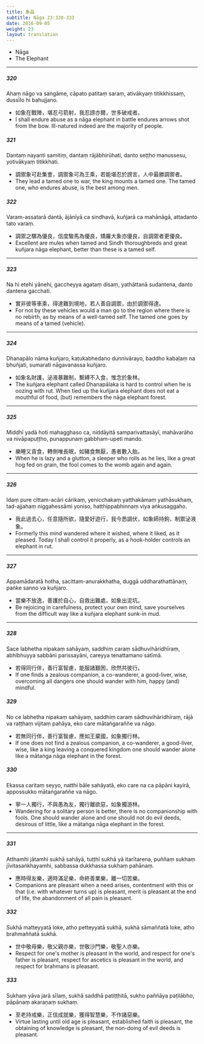 ```yaml
---
title: 象品
subtitle: Nāga 23:320-333
date: 2016-09-05
weight: 23
layout: translation
---
```


- Nāga
- The Elephant

---

##### 320

Ahaṃ nāgo va saṅgāme, cāpato patitaṃ saraṃ, ativākyaṃ titikkhissaṃ, dussīlo hi bahujjano.

- 如象在戰陣，堪忍弓箭射，我忍謗亦爾，世多破戒者。
- I shall endure abuse as a nāga elephant in battle endures arrows shot from the bow. Ill-natured indeed are the majority of people.

##### 321

Dantaṃ nayanti samitiṃ, dantaṃ rājābhirūhati, danto seṭṭho manussesu, yotivākyaṃ titikkhati.

- 調禦象可赴集會，調禦象可為王乘，若能堪忍於謗言，人中最勝調禦者。
- They lead a tamed one to war, the king mounts a tamed one. The tamed one, who endures abuse, is the best among men.

##### 322

Varam-assatarā dantā, ājānīyā ca sindhavā, kuñjarā ca mahānāgā, attadanto tato varaṃ.

- 調禦之騾為優良，信度駿馬為優良，矯羅大象亦優良，自調禦者更優良。
- Excellent are mules when tamed and Sindh thoroughbreds and great kuñjara nāga elephant, better than these is a tamed self.

---

##### 323

Na hi etehi yānehi, gaccheyya agataṃ disaṃ, yathāttanā sudantena, danto dantena gacchati.

- 實非彼等車乘，得達難到境地，若人善自調禦，由於調禦得達。
- For not by these vehicles would a man go to the region where there is no rebirth, as by means of a well-tamed self. The tamed one goes by means of a tamed (vehicle).

---

##### 324

Dhanapālo nāma kuñjaro, kaṭukabhedano dunnivārayo, baddho kabaḷaṃ na bhuñjati, sumarati nāgavanassa kuñjaro.

- 如象名財護，泌液暴難制，繫縛不入食，惟念於象林。
- The kuñjara elephant called Dhanapālaka is hard to control when he is oozing with rut. When tied up the kuñjara elephant does not eat a mouthful of food, (but) remembers the nāga elephant forest.

---

##### 325

Middhī yadā hoti mahagghaso ca, niddāyitā samparivattasāyī, mahāvarāho va nivāpapuṭṭho, punappunaṃ gabbham-upeti mando.

- 樂睡又貪食，轉側唯長眠，如豬食無厭，愚者數入胎。
- When he is lazy and a glutton, a sleeper who rolls as he lies, like a great hog fed on grain, the fool comes to the womb again and again.

---

##### 326

Idaṃ pure cittam-acāri cārikaṃ, yenicchakaṃ yatthakāmaṃ yathāsukhaṃ, tad-ajjahaṃ niggahessāmi yoniso, hatthippabhinnaṃ viya aṅkusaggaho.

- 我此過去心，任意隨所欲，隨愛好遊行，我今悉調伏，如象師持鉤，制禦泌液象。
- Formerly this mind wandered where it wished, where it liked, as it pleased. Today I shall control it properly, as a hook-holder controls an elephant in rut.

---

##### 327

Appamādaratā hotha, sacittam-anurakkhatha, duggā uddharathattānaṃ, paṅke sanno va kuñjaro.

- 當樂不放逸，善護於自心，自救出難處，如象出泥坑。
- Be rejoicing in carefulness, protect your own mind, save yourselves from the difficult way like a kuñjara elephant sunk-in mud.

---

##### 328

Sace labhetha nipakaṃ sahāyaṃ, saddhiṃ caraṃ sādhuvihāridhīraṃ, abhibhuyya sabbāni parissayāni, careyya tenattamano satīmā.

- 若得同行伴，善行富智慮，能服諸艱困，欣然共彼行。
- If one finds a zealous companion, a co-wanderer, a good-liver, wise, overcoming all dangers one should wander with him, happy (and) mindful.

##### 329

No ce labhetha nipakaṃ sahāyaṃ, saddhiṃ caraṃ sādhuvihāridhīraṃ, rājā va raṭṭhaṃ vijitaṃ pahāya, eko care mātaṅgaraññe va nāgo.

- 若無同行伴，善行富智慮，應如王棄國，如象獨行林。
- If one does not find a zealous companion, a co-wanderer, a good-liver, wise, like a king leaving a conquered kingdom one should wander alone like a mātaṅga nāga elephant in the forest.

##### 330

Ekassa caritaṃ seyyo, natthi bāle sahāyatā, eko care na ca pāpāni kayirā, appossukko mātaṅgaraññe va nāgo.

- 寧一人獨行，不與愚為友，獨行離欲惡，如象獨游林。
- Wandering for a solitary person is better, there is no companionship with fools. One should wander alone and one should not do evil deeds, desirous of little, like a mātaṅga nāga elephant in the forest.

---

##### 331

Atthamhi jātamhi sukhā sahāyā, tuṭṭhī sukhā yā itarītarena, puññaṃ sukhaṃ jīvitasaṅkhayamhi, sabbassa dukkhassa sukhaṃ pahānaṃ.

- 應時得友樂，適時滿足樂，命終善業樂，離一切苦樂。
- Companions are pleasant when a need arises, contentment with this or that (i.e. with whatever turns up) is pleasant, merit is pleasant at the end of life, the abandonment of all pain is pleasant.

##### 332

Sukhā matteyyatā loke, atho petteyyatā sukhā, sukhā sāmaññatā loke, atho brahmaññatā sukhā.

- 世中敬母樂，敬父親亦樂，世敬沙門樂，敬聖人亦樂。
- Respect for one's mother is pleasant in the world, and respect for one's father is pleasant, respect for ascetics is pleasant in the world, and respect for brahmans is pleasant.

##### 333

Sukhaṃ yāva jarā sīlaṃ, sukhā saddhā patiṭṭhitā, sukho paññāya paṭilābho, pāpānaṃ akaraṇaṃ sukhaṃ.

- 至老持戒樂，正信成就樂，獲得智慧樂，不作諸惡樂。
- Virtue lasting until old age is pleasant, established faith is pleasant, the obtaining of knowledge is pleasant, the non-doing of evil deeds is pleasant.